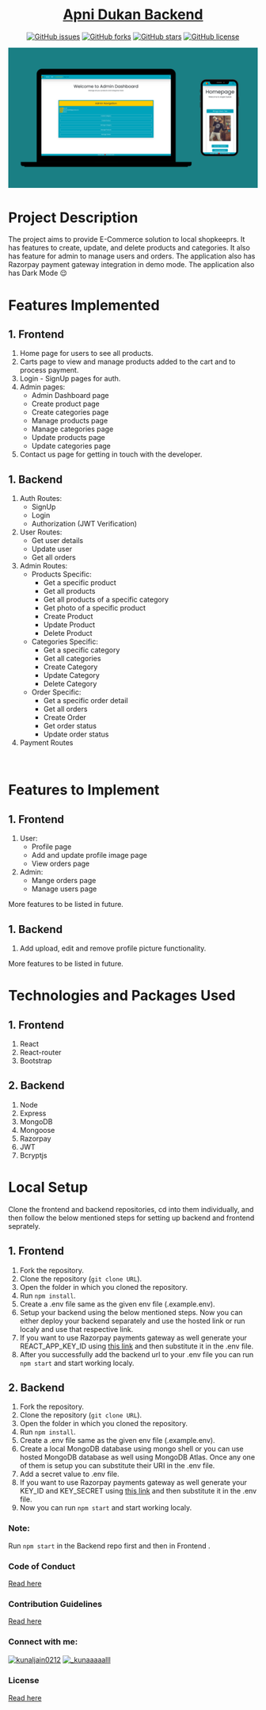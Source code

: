 <div align="center">

# [Apni Dukan Backend](apni-dukan.jainkunal.me)

[![GitHub issues](https://img.shields.io/github/issues/kunaljain0212/Apni-Dukan-Backend?style=for-the-badge)](https://github.com/kunaljain0212/Apni-Dukan-Backend/issues) [![GitHub forks](https://img.shields.io/github/forks/kunaljain0212/Apni-Dukan-Backend?style=for-the-badge)](https://github.com/kunaljain0212/Apni-Dukan-Backend/network) [![GitHub stars](https://img.shields.io/github/stars/kunaljain0212/Apni-Dukan-Backend?style=for-the-badge)](https://github.com/kunaljain0212/Apni-Dukan-Backend/stargazers) [![GitHub license](https://img.shields.io/github/license/kunaljain0212/Apni-Dukan-Backend?style=for-the-badge)](https://github.com/kunaljain0212/Apni-Dukan-Backend/blob/master/LICENSE)

<img src="./public/images/1.png">

</div>

# Project Description

The project aims to provide E-Commerce solution to local shopkeeprs. It has features to create, update, and delete products and categories. It also has feature for admin to manage users and orders. The application also has Razorpay payment gateway integration in demo mode.
The application also has Dark Mode :relieved:

# Features Implemented

## 1. Frontend

1. Home page for users to see all products.
2. Carts page to view and manage products added to the cart and to process payment.
3. Login - SignUp pages for auth.
4. Admin pages:
   - Admin Dashboard page
   - Create product page
   - Create categories page
   - Manage products page
   - Manage categories page
   - Update products page
   - Update categories page
5. Contact us page for getting in touch with the developer.

## 1. Backend

1. Auth Routes:
   - SignUp
   - Login
   - Authorization (JWT Verification)
2. User Routes:
   - Get user details
   - Update user
   - Get all orders
3. Admin Routes:
   - Products Specific:
     - Get a specific product
     - Get all products
     - Get all products of a specific category
     - Get photo of a specific product
     - Create Product
     - Update Product
     - Delete Product
   - Categories Specific:
     - Get a specific category
     - Get all categories
     - Create Category
     - Update Category
     - Delete Category
   - Order Specific:
     - Get a specific order detail
     - Get all orders
     - Create Order
     - Get order status
     - Update order status
4. Payment Routes

<br/>

# Features to Implement

## 1. Frontend

1. User:
   - Profile page
   - Add and update profile image page
   - View orders page
2. Admin:
   - Mange orders page
   - Manage users page

More features to be listed in future.

## 1. Backend

1. Add upload, edit and remove profile picture functionality.

More features to be listed in future.

# Technologies and Packages Used

## 1. Frontend

1. React
2. React-router
3. Bootstrap

## 2. Backend

1. Node
2. Express
3. MongoDB
4. Mongoose
5. Razorpay
6. JWT
7. Bcryptjs

# Local Setup

Clone the frontend and backend repositories, cd into them individually, and then follow the below mentioned steps for setting up backend and frontend seprately.

## 1. Frontend

1. Fork the repository.
2. Clone the repository (`git clone URL`).
3. Open the folder in which you cloned the repository.
4. Run `npm install`.
5. Create a .env file same as the given env file (.example.env).
6. Setup your backend using the below mentioned steps. Now you can either deploy your backend separately and use the hosted link or run localy and use that respective link.
7. If you want to use Razorpay payments gateway as well generate your REACT_APP_KEY_ID using [this link](https://razorpay.com/docs/payment-gateway/dashboard-guide/settings/api-keys/) and then substitute it in the .env file.
8. After you successfully add the backend url to your .env file you can run `npm start` and start working localy.

## 2. Backend

1. Fork the repository.
2. Clone the repository (`git clone URL`).
3. Open the folder in which you cloned the repository.
4. Run `npm install`.
5. Create a .env file same as the given env file (.example.env).
6. Create a local MongoDB database using mongo shell or you can use hosted MongoDB database as well using MongoDB Atlas. Once any one of them is setup you can substitute their URI in the .env file.
7. Add a secret value to .env file.
8. If you want to use Razorpay payments gateway as well generate your KEY_ID and KEY_SECRET using [this link](https://razorpay.com/docs/payment-gateway/dashboard-guide/settings/api-keys/) and then substitute it in the .env file.
9. Now you can run `npm start` and start working localy.

### Note:

Run `npm start` in the Backend repo first and then in Frontend .

### Code of Conduct

[Read here](https://github.com/kunaljain0212/Apni-Dukan-Backend/blob/master/CODE_OF_CONDUCT.md)

### Contribution Guidelines

[Read here](https://github.com/kunaljain0212/Apni-Dukan-Backend/blob/master/CONTRIBUTION.md)

### Connect with me:
<a href="https://linkedin.com/in/kunaljain0212" target="blank"><img align="center" src="https://content.linkedin.com/content/dam/me/business/en-us/amp/brand-site/v2/bg/LI-Bug.svg.original.svg" alt="kunaljain0212" height="30" width="40" /></a>
<a href="https://instagram.com/_kunaaaaalll" target="blank"><img align="center" src="https://upload.wikimedia.org/wikipedia/commons/e/e7/Instagram_logo_2016.svg" alt="_kunaaaaalll" height="30" width="30" /></a>

### License

[Read here](https://github.com/kunaljain0212/Apni-Dukan-Backend/blob/master/LICENSE)

